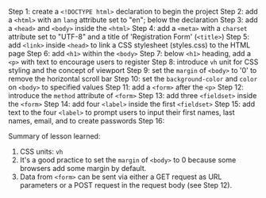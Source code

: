 Step 1: create a `<!DOCTYPE html>` declaration to begin the project
Step 2: add a `<html>` with an `lang` attribute set to "en"; below the
        declaration
Step 3: add a `<head>` and `<body>` inside the `<html>`
Step 4: add a `<meta>` with a `charset` attribute set to "UTF-8" and a title of
        'Registration Form' (`<title>`)
Step 5: add `<link>` inside `<head>` to link a CSS stylesheet (styles.css) to
        the HTML page
Step 6: add `<h1>` within the `<body>`
Step 7: below `<h1>` heading, add a `<p>` with text to encourage users to
        register
Step 8: introduce `vh` unit for CSS styling and the concept of viewport
Step 9: set the `margin` of `<body>` to '0' to remove the horizontal scroll bar
Step 10: set the `background-color` and `color` on `<body>` to specified values
Step 11: add a `<form>` after the `<p>`
Step 12: introduce the `method` attribute of `<form>`
Step 13: add three `<fieldset>` inside the `<form>`
Step 14: add four `<label>` inside the first `<fieldset>`
Step 15: add text to the four `<label>` to prompt users to input their first
         names, last names, email, and to create passwords
Step 16:         

Summary of lesson learned:
1. CSS units: `vh`
2. It's a good practice to set the `margin` of `<body>` to 0 because some
   browsers add some margin by default.
3. Data from `<form>` can be sent via either a GET request as URL parameters
   or a POST request in the request body (see Step 12).